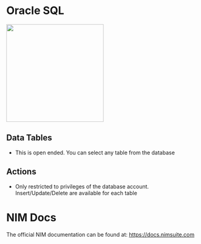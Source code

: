 # Oracle SQL
<img src="https://github.com/Tools4ever-NIM/NIM-System-PowerShell-Oracle-SQL/assets/24281600/52d8b756-f51c-4154-8bc6-d034f1fce350" width="256px" />


## Data Tables
- This is open ended. You can select any table from the database


## Actions
- Only restricted to privileges of the database account. Insert/Update/Delete are available for each table


# NIM Docs
The official NIM documentation can be found at: https://docs.nimsuite.com
